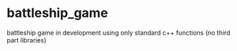 # battleship_game
battleship game in development using only standard c++ functions (no third part libraries)

